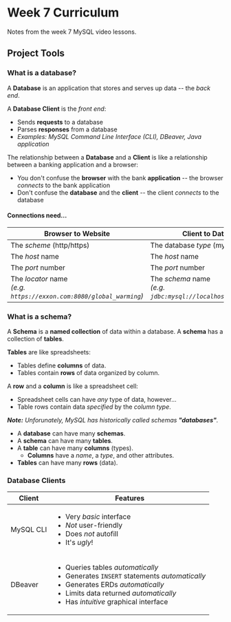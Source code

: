 # Week 7 Curriculum

Notes from the week 7 MySQL video lessons.

## Project Tools

### What is a database?

A **Database** is an application that stores and serves up data -- the _back end_.

A **Database Client** is the _front end_:
- Sends **requests** to a database
- Parses **responses** from a database
- _Examples: MySQL Command Line Interface (CLI), DBeaver, Java application_

The relationship between a **Database** and a **Client** is like a relationship between a banking application and a browser:

- You don't confuse the **browser** with the bank **application** -- the browser _connects_ to the bank application
- Don't confuse the **database** and the **client** -- the client _connects_ to the database

#### Connections need...

| Browser to Website | Client to Database |
|--------------------|--------------------|
| The _scheme_ (http/https) | The database _type_ (mysql) |
| The _host_ name | The _host_ name |
| The _port_ number | The _port_ number |
| The _locator_ name <br />_(e.g. `https://exxon.com:8080/global_warming`)_ | The _schema_ name <br />_(e.g. `jdbc:mysql://localhost:3306/recipes`)_ |


### What is a schema?

A **Schema** is a **named collection** of data within a database. A **schema** has a collection of **tables**.

**Tables** are like spreadsheets:

- Tables define **columns** of data.
- Tables contain **rows** of data organized by column.

A **row** and a **column** is like a spreadsheet cell:

- Spreadsheet cells can have _any_ type of data, however...
- Table rows contain data _specified_ by the _column type_.

_**Note:** Unforunately, MySQL has historically called schemas **"databases"**._

- A **database** can have many **schemas**.
- A **schema** can have many **tables**.
- A **table** can have many **columns** (types).
    - **Columns** have a _name_, a _type_, and other attributes.
- **Tables** can have many **rows** (data).


### Database Clients

| Client | Features |
|--------|----------|
| MySQL CLI | <ul><li>Very _basic_ interface</li><li>_Not_ user-friendly</li><li>Does _not_ autofill</li><li>It's _ugly_!</li></ul> |
| DBeaver | <ul><li>Queries tables _automatically_</li><li>Generates `INSERT` statements _automatically_</li><li>Generates ERDs _automatically_</li><li>Limits data returned _automatically_</li><li>Has _intuitive_ graphical interface</li></ul> |


